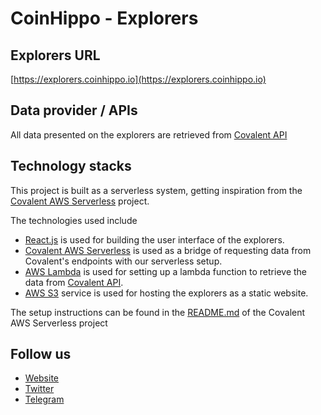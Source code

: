 # CoinHippo - Explorers

## Explorers URL
[https://explorers.coinhippo.io](https://explorers.coinhippo.io)

## Data provider / APIs
All data presented on the explorers are retrieved from [Covalent API](https://www.covalenthq.com/docs/api/)

## Technology stacks
This project is built as a serverless system, getting inspiration from the [Covalent AWS Serverless](https://github.com/nrsirapop/covalent-aws-serverless) project.

The technologies used include
- [React.js](https://reactjs.org) is used for building the user interface of the explorers.
- [Covalent AWS Serverless](https://github.com/nrsirapop/covalent-aws-serverless) is used as a bridge of requesting data from Covalent's endpoints with our serverless setup.
- [AWS Lambda](https://aws.amazon.com/lambda) is used for setting up a lambda function to retrieve the data from [Covalent API](https://www.covalenthq.com/docs/api/).
- [AWS S3](https://aws.amazon.com/s3) service is used for hosting the explorers as a static website.

The setup instructions can be found in the [README.md](https://github.com/nrsirapop/covalent-aws-serverless#readme) of the Covalent AWS Serverless project

## Follow us
- [Website](https://coinhippo.io)
- [Twitter](https://twitter.com/coinhippoHQ)
- [Telegram](https://t.me/CoinHippoChannel)